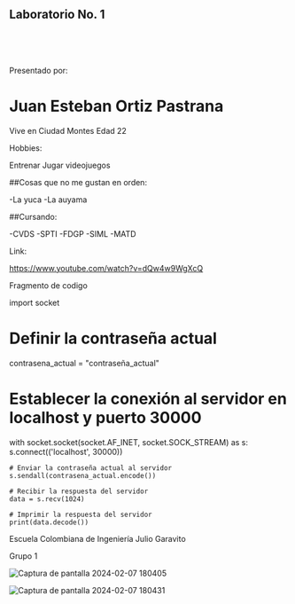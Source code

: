 ## Laboratorio No. 1

  

   

Presentado por:   

# Juan Esteban Ortiz Pastrana 

Vive en Ciudad Montes
Edad 22

Hobbies:

Entrenar
Jugar videojuegos

##Cosas que no me gustan en orden:

-La yuca
-La auyama

##Cursando:

-CVDS
-SPTI
-FDGP
-SIML
-MATD

Link:

https://www.youtube.com/watch?v=dQw4w9WgXcQ

Fragmento de codigo

import socket

# Definir la contraseña actual
contrasena_actual = "contraseña_actual"

# Establecer la conexión al servidor en localhost y puerto 30000
with socket.socket(socket.AF_INET, socket.SOCK_STREAM) as s:
    s.connect(('localhost', 30000))
    
    # Enviar la contraseña actual al servidor
    s.sendall(contrasena_actual.encode())
    
    # Recibir la respuesta del servidor
    data = s.recv(1024)
    
    # Imprimir la respuesta del servidor
    print(data.decode())
 
Escuela Colombiana de Ingeniería Julio Garavito   

Grupo 1   


![Captura de pantalla 2024-02-07 180405](https://github.com/juaneortiz1/Lab01CVDS-/assets/97971732/412dd4c4-5c33-4c7d-916b-56d05b8d8b99)

![Captura de pantalla 2024-02-07 180431](https://github.com/juaneortiz1/Lab01CVDS-/assets/97971732/45ce8020-ec56-4b86-af5e-0cd44ce4e02f)
